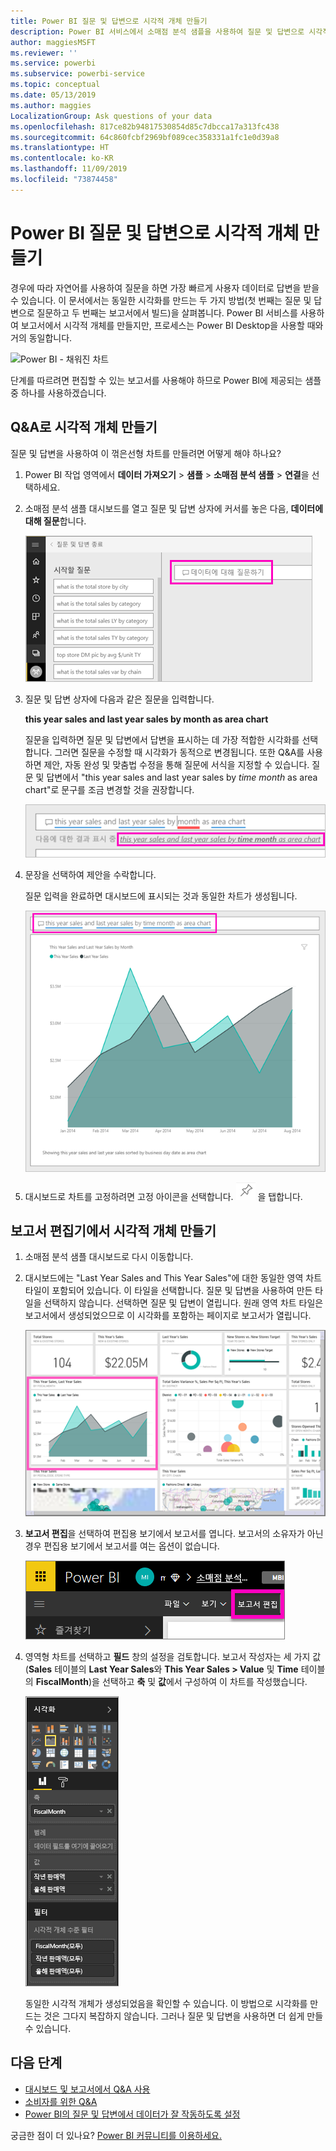 ```yaml
---
title: Power BI 질문 및 답변으로 시각적 개체 만들기
description: Power BI 서비스에서 소매점 분석 샘플을 사용하여 질문 및 답변으로 시각적 개체를 만드는 방법을 알아봅니다.
author: maggiesMSFT
ms.reviewer: ''
ms.service: powerbi
ms.subservice: powerbi-service
ms.topic: conceptual
ms.date: 05/13/2019
ms.author: maggies
LocalizationGroup: Ask questions of your data
ms.openlocfilehash: 817ce82b94817530854d85c7dbcca17a313fc438
ms.sourcegitcommit: 64c860fcbf2969bf089cec358331a1fc1e0d39a8
ms.translationtype: HT
ms.contentlocale: ko-KR
ms.lasthandoff: 11/09/2019
ms.locfileid: "73874458"
---
```

# <a name="create-a-visual-with-power-bi-qa"></a>Power BI 질문 및 답변으로 시각적 개체 만들기

경우에 따라 자연어를 사용하여 질문을 하면 가장 빠르게 사용자 데이터로 답변을 받을 수 있습니다.  이 문서에서는 동일한 시각화를 만드는 두 가지 방법(첫 번째는 질문 및 답변으로 질문하고 두 번째는 보고서에서 빌드)을 살펴봅니다. Power BI 서비스를 사용하여 보고서에서 시각적 개체를 만들지만, 프로세스는 Power BI Desktop을 사용할 때와 거의 동일합니다.

![Power BI - 채워진 차트](media/power-bi-visualization-introduction-to-q-and-a/power-bi-qna-create-visual.png)

단계를 따르려면 편집할 수 있는 보고서를 사용해야 하므로 Power BI에 제공되는 샘플 중 하나를 사용하겠습니다.

## <a name="create-a-visual-with-qa"></a>Q&A로 시각적 개체 만들기

질문 및 답변을 사용하여 이 꺾은선형 차트를 만들려면 어떻게 해야 하나요?

1. Power BI 작업 영역에서 **데이터 가져오기** \> **샘플** \> **소매점 분석 샘플** > **연결**을 선택하세요.

1. 소매점 분석 샘플 대시보드를 열고 질문 및 답변 상자에 커서를 놓은 다음, **데이터에 대해 질문**합니다.

    ![질문 및 답변 상자에 커서를 놓습니다.](media/power-bi-visualization-introduction-to-q-and-a/power-bi-qna-cursor-in-qna-box.png)

2. 질문 및 답변 상자에 다음과 같은 질문을 입력합니다.
   
    **this year sales and last year sales by month as area chart**
   
    질문을 입력하면 질문 및 답변에서 답변을 표시하는 데 가장 적합한 시각화를 선택합니다. 그러면 질문을 수정할 때 시각화가 동적으로 변경됩니다. 또한 Q&A를 사용하면 제안, 자동 완성 및 맞춤법 수정을 통해 질문에 서식을 지정할 수 있습니다. 질문 및 답변에서 "this year sales and last year sales by *time month* as area chart"로 문구를 조금 변경할 것을 권장합니다.  

    ![질문 및 답변 - 수정된 문구](media/power-bi-visualization-introduction-to-q-and-a/power-bi-qna-corrected-create-filled-chart.png)

4. 문장을 선택하여 제안을 수락합니다. 
   
   질문 입력을 완료하면 대시보드에 표시되는 것과 동일한 차트가 생성됩니다.
   
   ![질문 및 답변 - 채워진 영역 차트](media/power-bi-visualization-introduction-to-q-and-a/power-bi-qna-create-filled-chart.png)

4. 대시보드로 차트를 고정하려면 고정 아이콘을 선택합니다. ![고정 아이콘](media/power-bi-visualization-introduction-to-q-and-a/pinnooutline.png) 을 탭합니다.

## <a name="create-a-visual-in-the-report-editor"></a>보고서 편집기에서 시각적 개체 만들기

1. 소매점 분석 샘플 대시보드로 다시 이동합니다.
   
2. 대시보드에는 "Last Year Sales and This Year Sales"에 대한 동일한 영역 차트 타일이 포함되어 있습니다.  이 타일을 선택합니다. 질문 및 답변을 사용하여 만든 타일을 선택하지 않습니다. 선택하면 질문 및 답변이 열립니다. 원래 영역 차트 타일은 보고서에서 생성되었으므로 이 시각화를 포함하는 페이지로 보고서가 열립니다.

    ![소매점 분석 샘플 대시보드](media/power-bi-visualization-introduction-to-q-and-a/power-bi-dashboard.png)

1. **보고서 편집**을 선택하여 편집용 보기에서 보고서를 엽니다.  보고서의 소유자가 아닌 경우 편집용 보기에서 보고서를 여는 옵션이 없습니다.
   
    ![보고서 편집 단추](media/power-bi-visualization-introduction-to-q-and-a/power-bi-edit-report.png)
4. 영역형 차트를 선택하고 **필드** 창의 설정을 검토합니다.  보고서 작성자는 세 가지 값(**Sales** 테이블의 **Last Year Sales**와 **This Year Sales > Value** 및 **Time** 테이블의 **FiscalMonth**)을 선택하고 **축** 및 **값**에서 구성하여 이 차트를 작성했습니다.
   
    ![시각화 창](media/power-bi-visualization-introduction-to-q-and-a/gnatutorial_3-new.png)

    동일한 시각적 개체가 생성되었음을 확인할 수 있습니다. 이 방법으로 시각화를 만드는 것은 그다지 복잡하지 않습니다. 그러나 질문 및 답변을 사용하면 더 쉽게 만들 수 있습니다.

## <a name="next-steps"></a>다음 단계

- [대시보드 및 보고서에서 Q&A 사용](power-bi-tutorial-q-and-a.md)  
- [소비자를 위한 Q&A](consumer/end-user-q-and-a.md)
- [Power BI의 질문 및 답변에서 데이터가 잘 작동하도록 설정](service-prepare-data-for-q-and-a.md)

궁금한 점이 더 있나요? [Power BI 커뮤니티를 이용하세요.](https://community.powerbi.com/)

